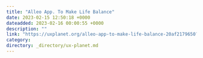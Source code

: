 ```yaml
---
title: "Alleo App. To Make Life Balance"
date: 2023-02-15 12:50:18 +0000
dateadded: 2023-02-16 00:00:55 +0000
description: ""
link: "https://uxplanet.org/alleo-app-to-make-life-balance-20af2179650?source=rss----819cc2aaeee0---4"
category:
directory: _directory/ux-planet.md
---
```

